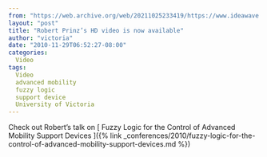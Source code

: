 ```yaml
---
from: "https://web.archive.org/web/20211025233419/https://www.ideawave.ca/robert-prinzs-hd-video-is-now-available/"
layout: "post"
title: "Robert Prinz’s HD video is now available"
author: "victoria"
date: "2010-11-29T06:52:27-08:00"
categories:
  Video
tags: 
  Video
  advanced mobility
  fuzzy logic
  support device
  University of Victoria
---
```


Check out Robert’s talk on [ Fuzzy Logic for the Control of Advanced Mobility Support Devices ]({% link _conferences/2010/fuzzy-logic-for-the-control-of-advanced-mobility-support-devices.md %})
